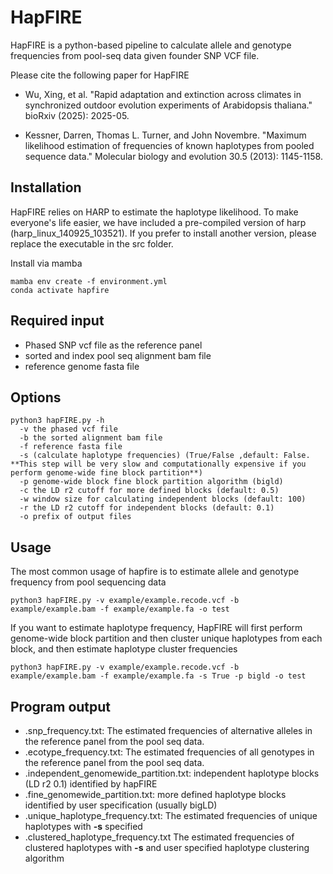 # HapFIRE

HapFIRE is a python-based pipeline to calculate allele and genotype frequencies from pool-seq data given founder SNP VCF file.

Please cite the following paper for HapFIRE

* Wu, Xing, et al. "Rapid adaptation and extinction across climates in synchronized outdoor evolution experiments of Arabidopsis thaliana." bioRxiv (2025): 2025-05.

* Kessner, Darren, Thomas L. Turner, and John Novembre. "Maximum likelihood estimation of frequencies of known haplotypes from pooled sequence data." Molecular biology and evolution 30.5 (2013): 1145-1158.


## Installation
HapFIRE relies on HARP to estimate the haplotype likelihood. To make everyone's life easier, we have included a pre-compiled version of harp (harp_linux_140925_103521). If you prefer to install another version, please replace the executable in the src folder. 

Install via mamba
```
mamba env create -f environment.yml
conda activate hapfire
```

## Required input
* Phased SNP vcf file as the reference panel
* sorted and index pool seq alignment bam file
* reference genome fasta file

## Options
```
python3 hapFIRE.py -h
  -v the phased vcf file
  -b the sorted alignment bam file
  -f reference fasta file
  -s (calculate haplotype frequencies) (True/False ,default: False. **This step will be very slow and computationally expensive if you perform genome-wide fine block partition**)
  -p genome-wide block fine block partition algorithm (bigld)
  -c the LD r2 cutoff for more defined blocks (default: 0.5)
  -w window size for calculating independent blocks (default: 100)
  -r the LD r2 cutoff for independent blocks (default: 0.1)
  -o prefix of output files

```

## Usage
The most common usage of hapfire is to estimate allele and genotype frequency from pool sequencing data

```
python3 hapFIRE.py -v example/example.recode.vcf -b example/example.bam -f example/example.fa -o test
```

If you want to estimate haplotype frequency, HapFIRE will first perform genome-wide block partition and then cluster unique haplotypes from each block, and then estimate haplotype cluster frequencies

```
python3 hapFIRE.py -v example/example.recode.vcf -b example/example.bam -f example/example.fa -s True -p bigld -o test
```

## Program output
* .snp_frequency.txt: The estimated frequencies of alternative alleles in the reference panel from the pool seq data.
* .ecotype_frequency.txt: The estimated frequencies of all genotypes in the reference panel from the pool seq data.
* .independent_genomewide_partition.txt: independent haplotype blocks (LD r2 0.1) identified by hapFIRE
* .fine_genomewide_partition.txt: more defined haplotype blocks identified by user specification (usually bigLD)
* .unique_haplotype_frequency.txt: The estimated frequencies of unique haplotypes with **-s** specified
* .clustered_haplotype_frequency.txt The estimated frequencies of clustered haplotypes with **-s** and user specified haplotype clustering algorithm
